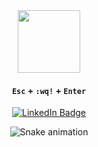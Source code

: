 <div align="center">
  
  <div id="header" align="center">
    <img src="https://media.giphy.com/media/kJV3yFjaVYtlP0CMOR/giphy.gif" width="100"/>
  </div>
  
  #### `Esc` + `:wq!` + `Enter` <br>
  
  <div id="badges">
    <a href="https://www.linkedin.com/in/iulian-poenaru-00bb7215a/">
     <img src="https://img.shields.io/badge/LinkedIn-blue?style=for-the-badge&logo=linkedin&logoColor=white" alt="LinkedIn Badge"/>
    </a>
  </div>
  
  ![Snake animation](https://github.com/poenaruiulian/poenaruiulian/blob/output/github-contribution-grid-snake.svg) <br>
  
  <!-- [![My Skills](https://skillicons.dev/icons?i=js,react,python,c,cpp,cs,git,flask,nest,html,css,)](https://skillicons.dev)-->
  
  <!-- <img align="center" src="https://github-readme-streak-stats.herokuapp.com/?user=poenaruiulian" alt="raevschicatalin" /> -->
  
</div>

<!--For the snake game animation: https://ericagrundy.medium.com/how-to-add-a-snake-game-to-your-contribution-graph-on-github-e4b5fd295775   -->


